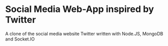 # Social Media Web-App inspired by Twitter
A clone of the social media website Twitter written with Node.JS, MongoDB and Socket.IO
